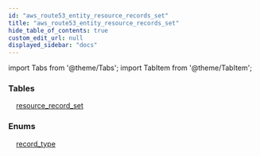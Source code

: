 ```yaml
---
id: "aws_route53_entity_resource_records_set"
title: "aws_route53_entity_resource_records_set"
hide_table_of_contents: true
custom_edit_url: null
displayed_sidebar: "docs"
---
```


import Tabs from '@theme/Tabs';
import TabItem from '@theme/TabItem';

<Tabs>
  <TabItem value="Components" label="Components" default>

### Tables

    [resource_record_set](../../aws/tables/aws_route53_entity_resource_records_set.ResourceRecordSet)

### Enums
    [record_type](../../aws/enums/aws_route53_entity_resource_records_set.RecordType)

</TabItem>
  <TabItem value="Code examples" label="Code examples">

</TabItem>
</Tabs>
